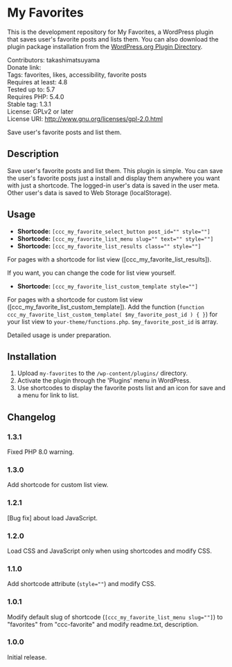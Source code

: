 # My Favorites

This is the development repository for My Favorites, a WordPress plugin that saves user's favorite posts and lists them. You can also download the plugin package installation from the [WordPress.org Plugin Directory](https://wordpress.org/plugins/my-favorites/).

Contributors: takashimatsuyama  
Donate link:  
Tags: favorites, likes, accessibility, favorite posts  
Requires at least: 4.8  
Tested up to: 5.7  
Requires PHP: 5.4.0  
Stable tag: 1.3.1  
License: GPLv2 or later  
License URI: http://www.gnu.org/licenses/gpl-2.0.html  

Save user's favorite posts and list them.

## Description

Save user's favorite posts and list them.
This plugin is simple. You can save the user's favorite posts just a install and display them anywhere you want with just a shortcode.
The logged-in user's data is saved in the user meta. Other user's data is saved to Web Storage (localStorage).

## Usage

* **Shortcode:** `[ccc_my_favorite_select_button post_id="" style=""]`
* **Shortcode:** `[ccc_my_favorite_list_menu slug="" text="" style=""]`
* **Shortcode:** `[ccc_my_favorite_list_results class="" style=""]`

For pages with a shortcode for list view ([ccc_my_favorite_list_results]).

If you want, you can change the code for list view yourself.

* **Shortcode:** `[ccc_my_favorite_list_custom_template style=""]`

For pages with a shortcode for custom list view ([ccc_my_favorite_list_custom_template]).
Add the function (`function ccc_my_favorite_list_custom_template( $my_favorite_post_id ) { }`) for your list view to `your-theme/functions.php`.
`$my_favorite_post_id` is array.

Detailed usage is under preparation.

## Installation

1. Upload `my-favorites` to the `/wp-content/plugins/` directory.
2. Activate the plugin through the 'Plugins' menu in WordPress.
3. Use shortcodes to display the favorite posts list and an icon for save and a menu for link to list.

## Changelog

### 1.3.1
Fixed PHP 8.0 warning.

### 1.3.0
Add shortcode for custom list view.

### 1.2.1
[Bug fix] about load JavaScript.

### 1.2.0
Load CSS and JavaScript only when using shortcodes and modify CSS.

### 1.1.0
Add shortcode attribute (`style=""`) and modify CSS.

### 1.0.1
Modify default slug of shortcode (`[ccc_my_favorite_list_menu slug=""]`) to "favorites" from "ccc-favorite" and modify readme.txt, description.

### 1.0.0
Initial release.